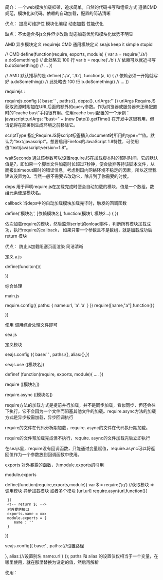 简介：一个web模块加载框架，追求简单，自然的代码书写和组织方式 遵循CMD 规范，模块化js代码。依赖的自动加载，配置的简洁清晰


优点： 提高可维护性  模块化编程    动态加载 性能优化

缺点：不太适合多js文件但少改动 动态加载优势和模块化优势不明显   

AMD 异步模块定义 requirejs
CMD  通用模块定义  seajs   keep it simple stupid

<!-- 
define！它的作用是，定义一个js模块，供其他模块或者require使用。
它引用其他js的模块的方法和require差不多，都是将需要的js文件引入，然后参数一一对应。
大家需要要注意的是，define里定义的方法或者变量，其他模块是访问不到的，
所以，你如果想其他模块也能访问，就应该返回(return)对象或者函数都可以。
在这里，我return的是一个对象，提供init供其他模块调用。 
-->

// CMD
define(function(require, exports, module) {
    var a = require('./a')
    a.doSomething()
    // 此处略去 100 行
    var b = require('./b') // 依赖可以就近书写
    b.doSomething()
    // ...
})

// AMD 默认推荐的是
define(['./a', './b'], function(a, b) { // 依赖必须一开始就写好
    a.doSomething()
    // 此处略去 100 行
    b.doSomething()
    // ...
})

requirejs :

requirejs.config ({ base:'' , paths:{},  deps:{}, urlArgs:'' })
urlArgs 
RequireJS获取资源时附加在URL后面的额外的query参数。作为浏览器或服务器未正确配置时的“cache bust”手段很有用。使用cache bust配置的一个示例： 
javascript:;urlArgs: “bust=” + (new Date()).getTime() 
在开发中这很有用，但请记得在部署到生成环境之前移除它。

scriptType 
指定RequireJS将script标签插入document时所用的type=”“值。默认为“text/javascript”。想要启用Firefox的JavaScript 1.8特性，可使用值“text/javascript;version=1.8”。

waitSeconds 
通过该参数可以设置requireJS在加载脚本时的超时时间，它的默认值是7，即如果一个脚本文件加载时长超过7秒钟，便会放弃等待该脚本文件，从而报出timeout超时的错误信息，考虑到国内网络环境不稳定的因素，所以这里我建议设置为0。当然一般不需要去改动它，除非到了你需要的时候。

deps 
用于声明require.js在加载完成时便会自动加载的模块，值是一个数组，数组元素便是模块名。

callback 
当deps中的自动加载模块加载完毕时，触发的回调函数



define('模块名',  [依赖模块名],  function(模块1, 模块2...) { })

依次加载require的模块，然后监测script的onload事件，判断所有模块加载成功，执行require的callback， 如果只带一个参数且不是数组，就是加载成功后return 模块

优点： 防止js加载阻塞页面渲染   简洁清晰

定义
a.js

   define(funciton(){

   })

综合处理

main.js

   require.config({
     paths: {
     	name:url,
     	'a':'a'
     }
   })
   require([name,"a"],function(){

   })

使用 调用综合处理文件即可

<script data-main="js/main" src="js/require.js"></script>


sea.js

定义模块

seajs.config ({ base:'' , paths:{},  alias:{},})

seajs.use ([模块名]) 

definef (function(require, exports, module){ .... })

require  ([模块名]) 

require.async ([模块名]) 

require方法的加载方式是提前并行加载，并不是同步加载，看似同步，但还会往下执行，它不会因为一个文件而阻塞其他文件的加载。require.async方法的加载方式是异步按需加载，异步回调执行

require的文件在代码分析期加载，require. async的文件在代码执行期加载。

require的文件预加载完成但不执行，require. async的文件加载完后立即执行

在seajs里，require没有回调函数，只能通过变量赋值，require.async可以将返回值作为一个参数放到回调函数中使用。


exports     对外暴露的函数，为module.exports的引用

module.exports



define(function(require,exports,module){
	 var $ = require('jq') //获取模块 => 调用模块
	 异步加载模块 或者多个模块 [url,url]
	 require.asyn(url,function(){

	 })
	 <!-- return $; -->
	 对外提供接口
	 exports.name = xxx
	 module.exports = {
	    name : ''
	 }
})

seajs.config({ 
    base:'',
    paths:{//设置路径
 
   },
	alias:{//设置别名
	    name:url
    }
});
paths 和 alias 的设置仅仅相当于一个变量，在哪里使用，就在那里替换为设定的值，然后再解析

使用：

<script src="sea.js"></script>
<script>
加载一个 加载完成后执行回调
seajs.use(url,function(){
	
})
或者 加载多个 加载完成后进行回调

seajs.use([url],function(){
	
})
</script>
